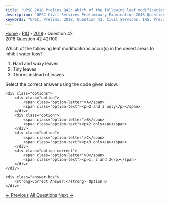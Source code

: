 ```yaml
---
title: "UPSC 2018 Prelims Q42: Which of the following leaf modifications occur(s) in the de..."
description: "UPSC Civil Services Preliminary Examination 2018 Question 42 with options and answer"
keywords: "UPSC, Prelims, 2018, Question 42, Civil Services, IAS, Previous Year Questions"
---
```


<nav class="breadcrumb">
    <a href="../../">Home</a>
    <span>›</span>
    <a href="../">PIQ</a>
    <span>›</span>
    <a href="./">2018</a>
    <span>›</span>
    <span>Question 42</span>
</nav>

<div class="question-header">
    <div class="question-meta">
        <span class="year-badge">2018</span>
        <span class="question-number">Question 42</span>
        <span class="progress">42/100</span>
    </div>
    <div class="progress-bar">
        <div class="progress-fill" style="width: 42.0%"></div>
    </div>
</div>

<div class="question-content">
    <div class="question-text">
        <p>Which of the following leaf modifications occur(s) in the desert areas to<br />
inhibit water loss?</p>
<ol>
<li>Hard and waxy leaves</li>
<li>Tiny leaves</li>
<li>Thorns instead of leaves</li>
</ol>
<p>Select the correct answer using the code given below:</p>
    </div>
    
    <div class="options">
        <div class="option">
            <span class="option-letter">A</span>
            <span class="option-text"><p>2 and 3 only</p></span>
        </div>
        <div class="option">
            <span class="option-letter">B</span>
            <span class="option-text"><p>2 only</p></span>
        </div>
        <div class="option">
            <span class="option-letter">C</span>
            <span class="option-text"><p>3 only</p></span>
        </div>
        <div class="option correct">
            <span class="option-letter">D</span>
            <span class="option-text"><p>1, 2 and 3</p></span>
        </div>
    </div>

    <div class="answer-box">
        <strong>Correct Answer:</strong> Option D
    </div>
</div>

<div class="question-nav">
    <a href="../q041-consider-the-following-statements-1-in-the-first-l/" class="nav-btn prev">← Previous</a>
    <a href="../" class="nav-btn center">All Questions</a>
    <a href="../q043-as-per-the-nsso-70th-round-situation-assessment-su/" class="nav-btn next">Next →</a>
</div>
